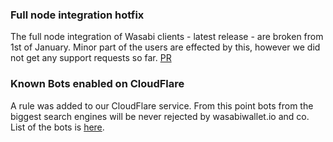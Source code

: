 ### Full node integration hotfix

The full node integration of Wasabi clients - latest release - are broken from 1st of January. Minor part of the users are effected by this, however we did not get any support requests so far. [PR](https://github.com/zkSNACKs/WalletWasabi/pull/9872)

### Known Bots enabled on CloudFlare
A rule was added to our CloudFlare service. From this point bots from the biggest search engines will be never rejected by wasabiwallet.io and co. List of the bots is [here](https://radar.cloudflare.com/traffic/verified-bots).
